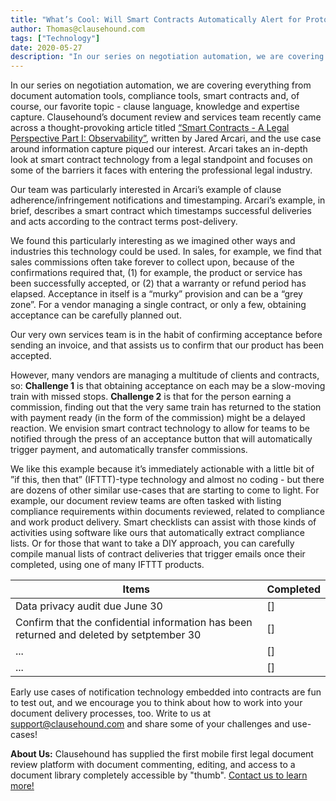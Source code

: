 ```yaml
---
title: "What’s Cool: Will Smart Contracts Automatically Alert for Protocol Infringement?"
author: Thomas@clausehound.com
tags: ["Technology"]
date: 2020-05-27
description: "In our series on negotiation automation, we are covering everything from document automation tools, compliance tools, smart contracts and, of course, our favorite topic - clause language, knowledge and expertise capture."
---
```


In our series on negotiation automation, we are covering everything from document automation tools, compliance tools, smart contracts and, of course, our favorite topic - clause language, knowledge and expertise capture. Clausehound’s document review and services team recently came across a thought-provoking article titled [“Smart Contracts - A Legal Perspective Part I: Observability”](https://disruptservices.io/smart-contract-legal-perspective-part-i-observability/), written by Jared Arcari, and the use case around information capture piqued our interest. Arcari takes an in-depth look at smart contract technology from a legal standpoint and focuses on some of the barriers it faces with entering the professional legal industry.

Our team was particularly interested in Arcari’s example of clause adherence/infringement notifications and timestamping. Arcari’s example, in brief, describes a smart contract which timestamps successful deliveries and acts according to the contract terms post-delivery.

We found this particularly interesting as we imagined other ways and industries this technology could be used. In sales, for example, we find that sales commissions often take forever to collect upon, because of the confirmations required that, (1) for example, the product or service has been successfully accepted, or (2) that a warranty or refund period has elapsed.   Acceptance in itself is a “murky” provision and can be a “grey zone”. For a vendor managing a single contract, or only a few, obtaining acceptance can be carefully planned out.

Our very own services team is in the habit of confirming acceptance before sending an invoice, and that assists us to confirm that our product has been accepted.

However, many vendors are managing a multitude of clients and contracts, so: **Challenge 1** is that obtaining acceptance on each may be a slow-moving train with missed stops. **Challenge 2** is that for the person earning a commission, finding out that the very same train has returned to the station with payment ready (in the form of the commission) might be a delayed reaction. We envision smart contract technology to allow for teams to be notified through the press of an acceptance button that will automatically trigger payment, and automatically transfer commissions.

We like this example because it’s immediately actionable with a little bit of ”if this, then that”  (IFTTT)-type technology and almost no coding - but there are dozens of other similar use-cases that are starting to come to light. For example, our document review teams are often tasked with listing compliance requirements within documents reviewed, related to compliance and work product delivery. Smart checklists can assist with those kinds of activities using software like ours that automatically extract compliance lists. Or for those that want to take a DIY approach, you can carefully compile manual lists of contract deliveries that trigger emails once their completed, using one of many IFTTT products.

| **Items**                                                                               | **Completed** |
|-----------------------------------------------------------------------------------------|---------------|
| Data privacy audit due June 30                                                          | []            |
| Confirm that the confidential information has been returned and deleted by setptember 30| []            |
| ...                                                                                     | []            |
| ...                                                                                     | []            |
                                                  
Early use cases of notification technology embedded into contracts are fun to test out, and we encourage you to think about how to work into your document delivery processes, too. Write to us at [support@clausehound.com](support@clausehound.com) and share some of your challenges and use-cases!


**About Us:** Clausehound has supplied the first mobile first legal document review platform with document commenting, editing, and access to a document library completely accessible by "thumb". [Contact us to learn more!](https://calendly.com/maxmessenger/live-demo-clausehound)
